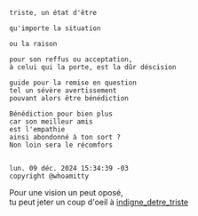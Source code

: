 ```
triste, un état d'être

qu'importe la situation

ou la raison

pour son reffus ou acceptation,
à celui qui la porte, est la dûr déscision

guide pour la remise en question
tel un sévère avertissement
pouvant alors être bénédiction

Bénédiction pour bien plus
car son meilleur amis
est l'empathie
ainsi abondonné à ton sort ?
Non loin sera le récomfors


lun. 09 déc. 2024 15:34:39 -03
copyright @whoamitty
```

Pour une vision un peut oposé,  
tu peut jeter un coup d'oeil à [indigne_detre_triste](https://github.com/whoamitty/some_reflections_and_poems/blob/main/indigne_detre_triste.md)



